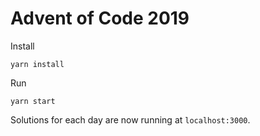 # Advent of Code 2019

Install

```
yarn install
```

Run

```
yarn start
```

Solutions for each day are now running at `localhost:3000`.
